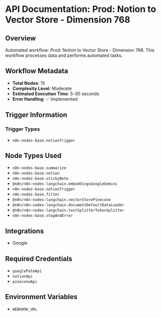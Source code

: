 # API Documentation: Prod: Notion to Vector Store - Dimension 768

## Overview
Automated workflow: Prod: Notion to Vector Store - Dimension 768. This workflow processes data and performs automated tasks.

## Workflow Metadata
- **Total Nodes**: 15
- **Complexity Level**: Moderate
- **Estimated Execution Time**: 5-30 seconds
- **Error Handling**: ✅ Implemented

## Trigger Information
### Trigger Types
- `n8n-nodes-base.notionTrigger`

## Node Types Used
- `n8n-nodes-base.summarize`
- `n8n-nodes-base.notion`
- `n8n-nodes-base.stickyNote`
- `@n8n/n8n-nodes-langchain.embeddingsGoogleGemini`
- `n8n-nodes-base.notionTrigger`
- `n8n-nodes-base.filter`
- `@n8n/n8n-nodes-langchain.vectorStorePinecone`
- `@n8n/n8n-nodes-langchain.documentDefaultDataLoader`
- `@n8n/n8n-nodes-langchain.textSplitterTokenSplitter`
- `n8n-nodes-base.stopAndError`

## Integrations
- Google

## Required Credentials
- `googlePalmApi`
- `notionApi`
- `pineconeApi`

## Environment Variables
- `WEBHOOK_URL`
